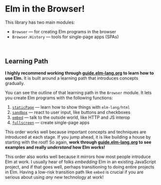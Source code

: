 # Elm in the Browser!

This library has two main modules:

  - `Browser` &mdash; for creating Elm programs in the browser
  - `Browser.History` &mdash; tools for single-page apps (SPAs)


<br>

## Learning Path

**I highly recommend working through [guide.elm-lang.org][guide] to learn how to use Elm.** It is built around a learning path that introduces concepts gradually.

[guide]: https://guide.elm-lang.org/

You can see the outline of that learning path in the `Browser` module. It lets you create Elm programs with the following functions:

  1. [`staticPage`](https://github.com/elm-lang/browser/blob/master/src/Browser.elm#L51) &mdash; learn how to show things with `elm-lang/html`
  2. [`sandbox`](https://github.com/elm-lang/browser/blob/master/src/Browser.elm#L73) &mdash; react to user input, like buttons and checkboxes
  3. [`embed`](https://github.com/elm-lang/browser/blob/master/src/Browser.elm#L108) &mdash; talk to the outside world, like HTTP and JS interop
  4. [`fullscreen`](https://github.com/elm-lang/browser/blob/master/src/Browser.elm#L141) &mdash; create single-page apps

This order works well because important concepts and techniques are introduced at each stage. If you jump ahead, it is like building a house by starting with the roof! So again, **work through [guide.elm-lang.org][guide] to see examples and really *understand* how Elm works!**

This order also works well because it mirrors how most people introduce Elm at work. I usually hear of folks *embedding* Elm in an existing JavaScript project, and if that goes well, perhaps transitioning to doing entire projects in Elm. Having a low-risk transition path like `embed` is crucial if you are serious about using *any* new technology at work!

